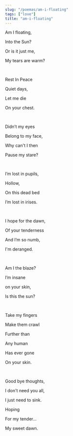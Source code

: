 ```yaml
---
slug: "/poemas/am-i-floating"
tags: ["love"]
title: "am-i-floating"
---
```

Am I floating,

Into the Sun?

Or is it just me,

My tears are warm?

&nbsp;

Rest In Peace

Quiet days,

Let me die

On your chest.

&nbsp;

Didn’t my eyes

Belong to my face,

Why can't I then

Pause my stare?

&nbsp;

I’m lost in pupils,

Hollow,

On this dead bed

I’m lost in irises.

&nbsp;

I hope for the dawn,

Of your tenderness

And I’m so numb,

I'm deranged.

&nbsp;

Am I the blaze?

I’m insane

on your skin,

Is this the sun?

&nbsp;

Take my fingers

Make them crawl

Further than

Any human

Has ever gone

On your skin.

&nbsp;

Good bye thoughts,

I don't need you all,

I just need to sink.

Hoping

For my tender…

My sweet dawn.